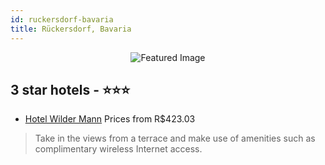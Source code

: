 ```yaml
---
id: ruckersdorf-bavaria
title: Rückersdorf, Bavaria
---
```


<center><img src="https://i.travelapi.com/hotels/25000000/24240000/24233100/24233036/1a1b9122_z.jpg" alt="Featured Image" /></center>


##  3 star hotels - ⭐️⭐️⭐️

-    [Hotel Wilder Mann](https://us.hurb.com/hotels/ruckersdorf/hotel-wilder-mann-JNP-JP795700?cmp=18055) Prices from R$423.03
   > Take in the views from a terrace and make use of amenities such as complimentary wireless Internet access.
